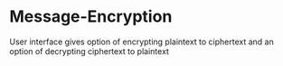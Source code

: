 # Message-Encryption
User interface gives option of encrypting plaintext to ciphertext and an option of decrypting ciphertext to plaintext
